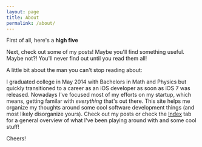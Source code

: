 ```yaml
---
layout: page
title: About
permalink: /about/
---
```


First of all, here's a **high five**

Next, check out some of my posts! Maybe you'll find something useful. Maybe not?! You'll never find out until you read them all! 

A little bit about the man you can't stop reading about:

I graduated college in May 2014 with Bachelors in Math and Physics but quickly transitioned to a career as an iOS developer as soon as iOS 7 was released. Nowadays I've focused most of my efforts on my startup, which means, getting familar with _everything_ that's out there. This site helps me organize my thoughts around some cool software development things (and most likely disorganize yours). Check out my posts or check the [Index](http://itshenry.com/Index.html) tab for a general overview of what I've been playing around with and some cool stuff!

Cheers!
